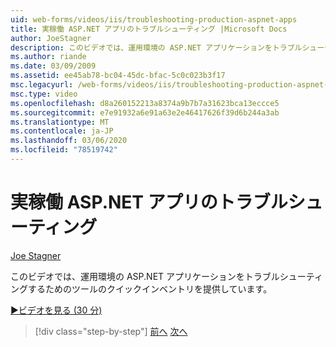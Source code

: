 ```yaml
---
uid: web-forms/videos/iis/troubleshooting-production-aspnet-apps
title: 実稼働 ASP.NET アプリのトラブルシューティング |Microsoft Docs
author: JoeStagner
description: このビデオでは、運用環境の ASP.NET アプリケーションをトラブルシューティングするためのツールのクイックインベントリを提供しています。
ms.author: riande
ms.date: 03/09/2009
ms.assetid: ee45ab78-bc04-45dc-bfac-5c0c023b3f17
msc.legacyurl: /web-forms/videos/iis/troubleshooting-production-aspnet-apps
msc.type: video
ms.openlocfilehash: d8a260152213a8374a9b7b7a31623bca13eccce5
ms.sourcegitcommit: e7e91932a6e91a63e2e46417626f39d6b244a3ab
ms.translationtype: MT
ms.contentlocale: ja-JP
ms.lasthandoff: 03/06/2020
ms.locfileid: "78519742"
---
```

# <a name="troubleshooting-production-aspnet-apps"></a>実稼働 ASP.NET アプリのトラブルシューティング

[Joe Stagner](https://github.com/JoeStagner)

このビデオでは、運用環境の ASP.NET アプリケーションをトラブルシューティングするためのツールのクイックインベントリを提供しています。

[&#9654;ビデオを見る (30 分)](https://channel9.msdn.com/Blogs/ASP-NET-Site-Videos/troubleshooting-production-aspnet-apps)

> [!div class="step-by-step"]
> [前へ](feature-specific-delegated-management.md)
> [次へ](creating-a-site-with-iis7-manager.md)
